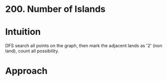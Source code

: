 # 200. Number of Islands

# Intuition
DFS search all points on the graph, then mark the adjacent lands as '2' (non land), count all possibility.

# Approach
